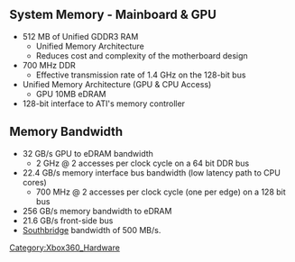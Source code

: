 ## System Memory - Mainboard & GPU

  - 512 MB of Unified GDDR3 RAM
      - Unified Memory Architecture
      - Reduces cost and complexity of the motherboard design
  - 700 MHz DDR
      - Effective transmission rate of 1.4 GHz on the 128-bit bus
  - Unified Memory Architecture (GPU & CPU Access)
      - GPU 10MB eDRAM
  - 128-bit interface to ATI's memory controller

## Memory Bandwidth

  - 32 GB/s GPU to eDRAM bandwidth
      - 2 GHz @ 2 accesses per clock cycle on a 64 bit DDR bus
  - 22.4 GB/s memory interface bus bandwidth (low latency path to CPU
    cores)
      - 700 MHz @ 2 accesses per clock cycle (one per edge) on a 128 bit
        bus
  - 256 GB/s memory bandwidth to eDRAM
  - 21.6 GB/s front-side bus
  - [Southbridge](Southbridge "wikilink") bandwidth of 500 MB/s.

[Category:Xbox360_Hardware](Category_Xbox360_Hardware)